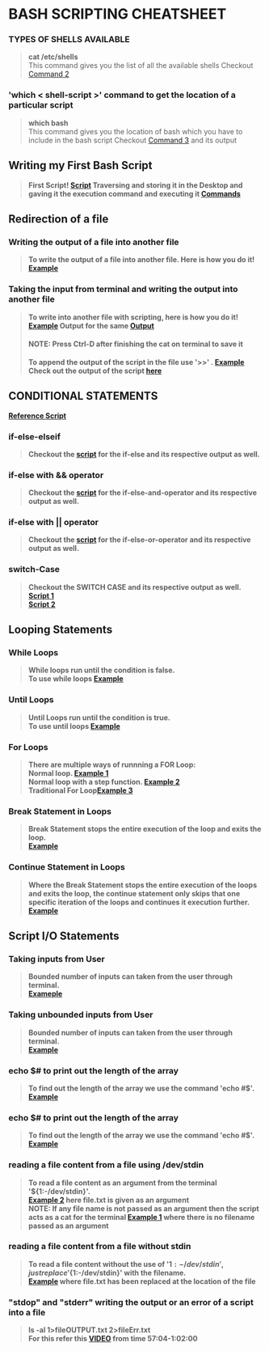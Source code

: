 # BASH SCRIPTING CHEATSHEET

### TYPES OF SHELLS AVAILABLE
> <b>cat /etc/shells</b><br> 
>This command gives you the list of all the available shells
>Checkout [Command 2](https://github.com/sagar98cyber/bash-scripting-cheatsheet/blob/types-of-shells-and-loc/bash%20scripting%20available%20and%20their%20types.png)

### <b>'which < shell-script >'</b> command to get the location of a particular script
> <b>which bash</b></br>
>This command gives you the location of bash which you have to include in the bash script
>Checkout [Command 3](https://github.com/sagar98cyber/bash-scripting-cheatsheet/blob/types-of-shells-and-loc/bash%20scripting%20available%20and%20their%20types.png) and its output

## <b>Writing my First Bash Script<b></b>
>First Script\! [Script](https://github.com/sagar98cyber/bash-scripting-cheatsheet/blob/running-first-shell/Bash%20Script%20Scripting.png)
>Traversing and storing it in the Desktop and gaving it the execution command and executing it [Commands](https://github.com/sagar98cyber/bash-scripting-cheatsheet/blob/running-first-shell/First%20Bash%20Script.png)

## Redirection of a file
### Writing the output of a file into another file
>To write the output of a file into another file. Here is how you do it\! [Example](https://github.com/sagar98cyber/bash-scripting-cheatsheet/blob/redirection-of-files/Wrinting%20an%20output%20to%20a%20file.png)

### Taking the input from terminal and writing the output into another file
>To write into another file with scripting, here is how you do it\! [Example](https://github.com/sagar98cyber/bash-scripting-cheatsheet/blob/redirection-of-files/Wrinting%20an%20output%20to%20a%20file%20via%20terminal.png)
>Output for the same [Output](https://github.com/sagar98cyber/bash-scripting-cheatsheet/blob/redirection-of-files/OP%20of%20-%20Wrinting%20an%20output%20to%20a%20file%20via%20terminal.jpg)
>#### NOTE: Press Ctrl-D after finishing the cat on terminal to save it
>To append the output of the script in the file use <b> '>>' </b>. [Example](https://github.com/sagar98cyber/bash-scripting-cheatsheet/blob/redirection-of-files/To%20append%20the%20output%20to%20a%20file.png)
>Check out the output of the script [here](https://github.com/sagar98cyber/bash-scripting-cheatsheet/blob/redirection-of-files/commands%20To%20append%20the%20output%20to%20a%20file%20.png)<br>

## CONDITIONAL STATEMENTS
[Reference Script](https://github.com/sagar98cyber/bash-scripting-cheatsheet/blob/conditional-statements/helloScript.sh)
### if-else-elseif
>Checkout the [script](https://github.com/sagar98cyber/bash-scripting-cheatsheet/blob/conditional-statements/1_If_else.png) for the if-else and its respective output as well.

### if-else with && operator
>Checkout the [script](https://github.com/sagar98cyber/bash-scripting-cheatsheet/blob/conditional-statements/2_if_else_and.png) for the if-else-and-operator and its respective output as well.


### if-else with || operator
>Checkout the [script](https://github.com/sagar98cyber/bash-scripting-cheatsheet/blob/conditional-statements/3_if_else_or.png) for the if-else-or-operator and its respective output as well.

### switch-Case
>Checkout the SWITCH CASE and its respective output as well.<br>
>[Script 1](https://github.com/sagar98cyber/bash-scripting-cheatsheet/blob/conditional-statements/4_Switch_Case_1.png)<br>
>[Script 2](https://github.com/sagar98cyber/bash-scripting-cheatsheet/blob/conditional-statements/5_switch_case_2.png)

## Looping Statements
### While Loops
>While loops run until the condition is false.<br>
>To use while loops [Example](https://github.com/sagar98cyber/bash-scripting-cheatsheet/blob/looping/1_WHILE%20LOOPS.png)

### Until Loops
>Until Loops run until the condition is true.<br>
>To use until loops [Example](https://github.com/sagar98cyber/bash-scripting-cheatsheet/blob/looping/2_UNTIL%20LOOPS.png)

### For Loops
>There are multiple ways of runnning a FOR Loop:<br>
>Normal loop. [Example 1](https://github.com/sagar98cyber/bash-scripting-cheatsheet/blob/looping/3%20FOR%20LOOPS.png)<br>
>Normal loop with a step function. [Example 2](https://github.com/sagar98cyber/bash-scripting-cheatsheet/blob/looping/4%20FOR%20LOOPS%20WITH%20STEP%20FUNCTION.png)<br>
>Traditional For Loop[Example 3](https://github.com/sagar98cyber/bash-scripting-cheatsheet/blob/looping/5%20FOR%20LOOPS%20TRADITIONAL.png)<br>

### Break Statement in Loops
>Break Statement stops the entire execution of the loop and exits the loop.<br> [Example](https://github.com/sagar98cyber/bash-scripting-cheatsheet/blob/looping/6%20BREAK%20STATEMENT%20FOR%20LOOPS%20.png)

### Continue Statement in Loops
>Where the Break Statement stops the entire execution of the loops and exits the loop, the continue statement only skips that one specific iteration of the loops and continues it execution further. <br> [Example](https://github.com/sagar98cyber/bash-scripting-cheatsheet/blob/looping/7%20CONTINUE%20STATEMENT%20IN%20LOOPS.png)

## Script I/O Statements
### Taking inputs from User
>Bounded number of inputs can taken from the user through terminal.<br>
>[Exameple](https://github.com/sagar98cyber/bash-scripting-cheatsheet/blob/script-i/o/1%20Unpacking%20from%20terminal.png)

### Taking unbounded inputs from User
>Bounded number of inputs can taken from the user through terminal.<br>
>[Example](https://github.com/sagar98cyber/bash-scripting-cheatsheet/blob/script-i/o/2%20N%20Number%20of%20Arguments.png)

### echo $# to print out the length of the array
>To find out the length of the array we use the command 'echo #$'. <br>
>[Example](https://github.com/sagar98cyber/bash-scripting-cheatsheet/blob/script-i/o/3%20FINDING%20OUT%20THE%20LENGTH%20OF%20THE%20ARRAY.png)

### echo $# to print out the length of the array
>To find out the length of the array we use the command 'echo #$'. <br>
>[Example](https://github.com/sagar98cyber/bash-scripting-cheatsheet/blob/script-i/o/3%20FINDING%20OUT%20THE%20LENGTH%20OF%20THE%20ARRAY.png)

### reading a file content from a file using /dev/stdin
>To read a file content as an argument from the terminal '${1:-/dev/stdin}'. <br>
>[Example 2](https://github.com/sagar98cyber/bash-scripting-cheatsheet/blob/script-i/o/4_Reading%20a%20File%20Content%20with%20STDIN.png) here file.txt is given as an argument<br>
> <b>NOTE:</b> If any file name is not passed as an argument then the script acts as a cat for the terminal
>[Example 1](https://github.com/sagar98cyber/bash-scripting-cheatsheet/blob/script-i/o/4_Reading%20a%20File%20Content%20with%20STDIN.png) where there is no filename passed as an argument

### reading a file content from a file without stdin
>To read a file content without the use of '${1:-/dev/stdin}', just replace '${1:-/dev/stdin}' with the filename. <br>
>[Example](https://github.com/sagar98cyber/bash-scripting-cheatsheet/blob/script-i/o/5%20Reading%20a%20file%20without%20STDIN.png) where file.txt has been replaced at the location of the file

### "stdop" and "stderr" writing the output or an error of a script into a file
>ls -al 1>fileOUTPUT.txt 2>fileErr.txt <br>
>For this refer this [VIDEO](https://www.youtube.com/watch?v=e7BufAVwDiM&t=3300s) from time 57:04-1:02:00